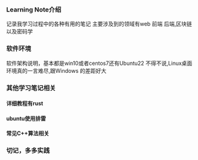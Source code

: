 ### Learning Note介绍

记录我学习过程中的各种有用的笔记
主要涉及到的领域有web 前端 后端,区块链以及密码学

### 软件环境
软件架构说明，基本都是win10或者centos7还有Ubuntu22
不得不说,Linux桌面环境真的一言难尽,跟Windows 的差距好大

### 其他学习笔记相关
#### 详细教程有rust
#### ubuntu使用排雷
#### 常见C++算法相关

### 切记，多多实践
